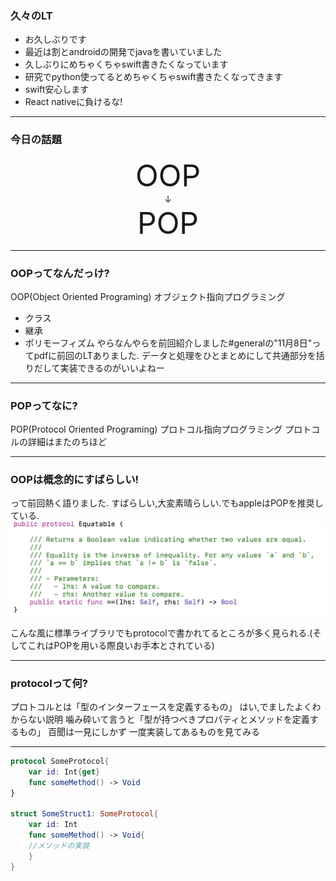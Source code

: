 <!-- $theme: default -->

### 久々のLT
- お久しぶりです
- 最近は割とandroidの開発でjavaを書いていました
- 久しぶりにめちゃくちゃswift書きたくなっています
- 研究でpython使ってるとめちゃくちゃswift書きたくなってきます
- swift安心します
- React nativeに負けるな!

---
### 今日の話題
<div style="text-align: center">
<font size = "15">OOP</font><br>
↓ <br>
<font size = "15">POP</font>
</div>

---
### OOPってなんだっけ?
OOP(Object Oriented Programing)
オブジェクト指向プログラミング
- クラス
- 継承
- ポリモーフィズム
やらなんやらを前回紹介しました#generalの"11月8日"ってpdfに前回のLTありました.
データと処理をひとまとめにして共通部分を括りだして実装できるのがいいよねー

---
### POPってなに?
POP(Protocol Oriented Programing)
プロトコル指向プログラミング
プロトコルの詳細はまたのちほど

---

### OOPは概念的にすばらしい!
って前回熱く語りました.
すばらしい,大変素晴らしい.でもappleはPOPを推奨している.
![](/img/protocol.png)

こんな風に標準ライブラリでもprotocolで書かれてるところが多く見られる.(そしてこれはPOPを用いる際良いお手本とされている)

---

### protocolって何?
プロトコルとは「型のインターフェースを定義するもの」
はい,でましたよくわからない説明
噛み砕いて言うと「型が持つべきプロパティとメソッドを定義するもの」
百聞は一見にしかず
一度実装してあるものを見てみる

---
``` swift
protocol SomeProtocol{
	var id: Int{get}
    func someMethod() -> Void
}

struct SomeStruct1: SomeProtocol{
	var id: Int
    func someMethod() -> Void{
    //メソッドの実装
    }
}


```
